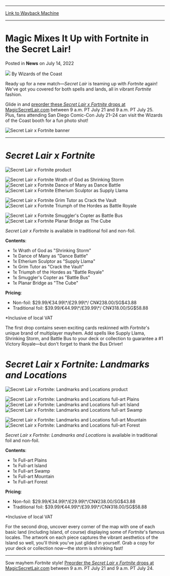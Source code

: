 
---
[Link to Wayback Machine](https://web.archive.org/web/20220714161136/https://magic.wizards.com/en/articles/archive/news/magic-mixes-it-fortnite-secret-lair-2022-07-14)

[_metadata_:author]:- "Wizards of the Coast"
[_metadata_:description]:- "Ready up your decks with this duo of Secret Lair x Fortnite drops!"
[_metadata_:generator]:- "Drupal 7 (http://drupal.org)"
[_metadata_:node]:- "1598904"
[_metadata_:publish_date]:- "2022-07-14"
[_metadata_:source]:- "div-main-content"
[_metadata_:title]:- "Magic Mixes It Up with Fortnite in the Secret Lair!"
[_metadata_:wayback_capture_timestamp]:- "2022-07-14 16:11:36"
[_metadata_:wayback_raw_url]:- "https://web.archive.org/web/20220714161136id_/https://magic.wizards.com/en/articles/archive/news/magic-mixes-it-fortnite-secret-lair-2022-07-14"
[_metadata_:wayback_url]:- "https://magic.wizards.com/en/articles/archive/news/magic-mixes-it-fortnite-secret-lair-2022-07-14"
---


Magic Mixes It Up with Fortnite in the Secret Lair!
===================================================



 Posted in **News**
 on July 14, 2022 






![](https://media.magic.wizards.com/styles/auth_small/public/images/person/wizards_author.jpg)
By Wizards of the Coast











Ready up for a new match—*Secret Lair* is teaming up with *Fortnite* again! We've got you covered for both spells and lands, all in vibrant *Fortnite* fashion.


Glide in and [preorder these *Secret Lair x Fortnite* drops at MagicSecretLair.com](https://secretlair.wizards.com/?utm_source=daily_mtg&utm_medium=article_announcement&utm_campaign=fortnite-2022#fortnite2022) between 9 a.m. PT July 21 and 9 a.m. PT July 25. Plus, fans attending San Diego Comic-Con July 21–24 can visit the Wizards of the Coast booth for a fun photo shot!


![Secret Lair x Fortnite banner](https://media.wizards.com/2022/images/daily/2e7jj4xhdjv.jpg)




---

*Secret Lair x Fortnite*
========================


![Secret Lair x Fortnite product](https://media.wizards.com/2022/images/daily/6zurmb5hj3p.png)


![Secret Lair x Fortnite Wrath of God as Shrinking Storm](https://media.wizards.com/2022/images/daily/b6dnc4a8n96.png)![Secret Lair x Fortnite Dance of Many as Dance Battle](https://media.wizards.com/2022/images/daily/b2uu2gv9kgk.png)![Secret Lair x Fortnite Etherium Sculptor as Supply Llama](https://media.wizards.com/2022/images/daily/2vaefuda4kn.png)


![Secret Lair x Fortnite Grim Tutor as Crack the Vault](https://media.wizards.com/2022/images/daily/qm8jmb5u956.png)![Secret Lair x Fortnite Triumph of the Hordes as Battle Royale](https://media.wizards.com/2022/images/daily/bvk9b8zk7d5.png)


![Secret Lair x Fortnite Smuggler's Copter as Battle Bus](https://media.wizards.com/2022/images/daily/n923gstpw8s.png)![Secret Lair x Fortnite Planar Bridge as The Cube](https://media.wizards.com/2022/images/daily/a6qmjpdrbef.png)


*Secret Lair x Fortnite* is available in traditional foil and non-foil.


**Contents**:


* 1x Wrath of God as "Shrinking Storm"
* 1x Dance of Many as "Dance Battle"
* 1x Etherium Sculptor as "Supply Llama"
* 1x Grim Tutor as "Crack the Vault"
* 1x Triumph of the Hordes as "Battle Royale"
* 1x Smuggler's Copter as "Battle Bus"
* 1x Planar Bridge as "The Cube"

**Pricing**:


* Non-foil: $29.99/€34.99\*/£29.99\*/ CN¥238.00/SG$43.88
* Traditional foil: $39.99/€44.99\*/£39.99\*/ CN¥318.00/SG$58.88  

 \*Inclusive of local VAT

The first drop contains seven exciting cards reskinned with *Fortnite*'s unique brand of multiplayer mayhem. Add spells like Supply Llama, Shrinking Storm, and Battle Bus to your deck or collection to guarantee a #1 Victory Royale—but don't forget to thank the Bus Driver!


*Secret Lair x Fortnite: Landmarks and Locations*
=================================================


![Secret Lair x Fortnite: Landmarks and Locations product](https://media.wizards.com/2022/images/daily/ptxbuy5fpg3.png)


![Secret Lair x Fortnite: Landmarks and Locations full-art Plains](https://media.wizards.com/2022/images/daily/hawpw3q848m.png)![Secret Lair x Fortnite: Landmarks and Locations full-art Island](https://media.wizards.com/2022/images/daily/5xykkvq44kn.png)![Secret Lair x Fortnite: Landmarks and Locations full-art Swamp](https://media.wizards.com/2022/images/daily/y8uv44m9fpb.png)


![Secret Lair x Fortnite: Landmarks and Locations full-art Mountain](https://media.wizards.com/2022/images/daily/25en4zkmgjb.png)![Secret Lair x Fortnite: Landmarks and Locations full-art Forest](https://media.wizards.com/2022/images/daily/pz972xp9y8f.png)


*Secret Lair x Fortnite: Landmarks and Locations* is available in traditional foil and non-foil.


**Contents**:


* 1x Full-art Plains
* 1x Full-art Island
* 1x Full-art Swamp
* 1x Full-art Mountain
* 1x Full-art Forest

**Pricing**:


* Non-foil: $29.99/€34.99\*/£29.99\*/CN¥238.00/SG$43.88
* Traditional foil: $39.99/€44.99\*/£39.99\*/CN¥318.00/SG$58.88  

 \*Inclusive of local VAT

For the second drop, uncover every corner of the map with one of each basic land (including Island, of course) displaying some of *Fortnite*'s famous locales. The artwork on each piece captures the vibrant aesthetics of the Island so well, you'll think you've just glided in yourself. Grab a copy for your deck or collection now—the storm is shrinking fast!




---

Sow mayhem *Fortnite* style! [Preorder the *Secret Lair x Fortnite* drops at MagicSecretLair.com](https://secretlair.wizards.com/?utm_source=daily_mtg&utm_medium=article_announcement&utm_campaign=fortnite-2022#fortnite2022) between 9 a.m. PT July 21 and 9 a.m. PT July 24.







